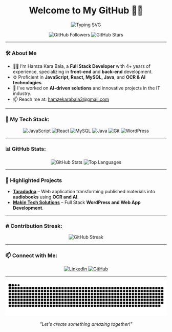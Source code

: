 <!-- Black Mode-Themed Professional GitHub README with Design & Animations -->

<h1 align="center">Welcome to My GitHub 👨‍💻</h1>

<p align="center">
  <img src="https://readme-typing-svg.herokuapp.com?color=%2336BCF7&size=25&center=true&vCenter=true&width=450&lines=Full+Stack+Developer+%7C+Software+Engineer;Experienced+in+JavaScript,+React,+MySQL;Passionate+about+AI+and+Innovation" alt="Typing SVG">
</p>

<p align="center">
  <img src="https://img.shields.io/github/followers/Unmar0?label=Followers&logo=github&style=for-the-badge" alt="GitHub Followers"> 
  <img src="https://img.shields.io/github/stars/Unmar0?affiliations=OWNER&style=for-the-badge&logo=github" alt="GitHub Stars">
</p>

---

### 🛠️ About Me

- 👨‍💻 I’m Hamza Kara Bala, a **Full Stack Developer** with 4+ years of experience, specializing in **front-end** and **back-end** development.
- ⚙️ Proficient in **JavaScript, React, MySQL, Java**, and **OCR & AI technologies**.
- 🔧 I've worked on **AI-driven solutions** and innovative projects in the IT industry.
- 📫 Reach me at: [hamzekarabala3@gmail.com](mailto:hamzekarabala3@gmail.com)

---

### 🚀 My Tech Stack:

<p align="center">
  <img src="https://img.shields.io/badge/JavaScript-F7DF1E?style=for-the-badge&logo=javascript&logoColor=black" alt="JavaScript">
  <img src="https://img.shields.io/badge/React-20232A?style=for-the-badge&logo=react&logoColor=61DAFB" alt="React">
  <img src="https://img.shields.io/badge/MySQL-4479A1?style=for-the-badge&logo=mysql&logoColor=white" alt="MySQL">
  <img src="https://img.shields.io/badge/Java-007396?style=for-the-badge&logo=java&logoColor=white" alt="Java">
  <img src="https://img.shields.io/badge/Git-F05032?style=for-the-badge&logo=git&logoColor=white" alt="Git">
  <img src="https://img.shields.io/badge/WordPress-21759B?style=for-the-badge&logo=wordpress&logoColor=white" alt="WordPress">
</p>

---

### 📊 GitHub Stats:

<p align="center">
  <img src="https://github-readme-stats.vercel.app/api?username=Unmar0&show_icons=true&theme=algolia" alt="GitHub Stats">
  <img src="https://github-readme-stats.vercel.app/api/top-langs/?username=Unmar0&layout=compact&theme=algolia" alt="Top Languages">
</p>

---

### 🌟 Highlighted Projects

- [**Taradodna**](https://github.com/Unmar0/Taradodna) – Web application transforming published materials into **audiobooks** using **OCR and AI**.
- [**Makin Tech Solutions**](https://github.com/Unmar0/MakinTech) – Full Stack **WordPress and Web App Development**.

---

### 🔥 Contribution Streak:

<p align="center">
  <img src="https://github-readme-streak-stats.herokuapp.com?user=Unmar0&theme=algolia" alt="GitHub Streak">
</p>

---

### 📫 Connect with Me:

<p align="center">
  <a href="https://www.linkedin.com/in/hamza-kara-bala-8047041b4/">
    <img src="https://img.shields.io/badge/LinkedIn-0077B5?style=for-the-badge&logo=linkedin&logoColor=white" alt="LinkedIn">
  </a>
  <a href="https://github.com/Unmar0">
    <img src="https://img.shields.io/badge/GitHub-333?style=for-the-badge&logo=github&logoColor=white" alt="GitHub">
  </a>
</p>

---

<p align="center">
  <img src="https://github.com/Platane/snk/raw/output/github-contribution-grid-snake.svg" alt="snake gif">
</p>

<p align="center">
  <em>"Let's create something amazing together!"</em>
</p>
